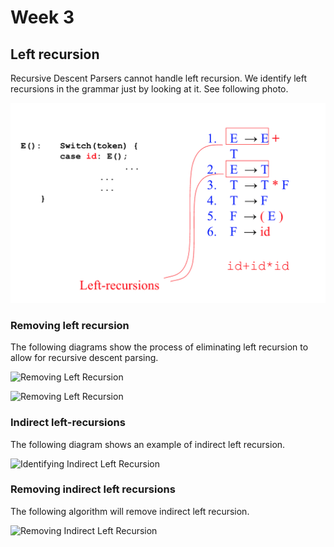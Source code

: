 # Week 3

## Left recursion

Recursive Descent Parsers cannot handle left recursion. We identify left recursions in the grammar just by looking at it. See following photo.

![Identifying Left Recursion](./img/wk3_idleftrec.png)

### Removing left recursion

The following diagrams show the process of eliminating left recursion to allow for recursive descent parsing.

![Removing Left Recursion](./img/wk3_rmleftrec.png)

![Removing Left Recursion](./img/wk3_rmleftrec2.png)

### Indirect left-recursions

The following diagram shows an example of indirect left recursion.

![Identifying Indirect Left Recursion](./img/wk3_idindirectrec.png)

### Removing indirect left recursions

The following algorithm will remove indirect left recursion.

![Removing Indirect Left Recursion](wk3-rmindirectrec.png)
